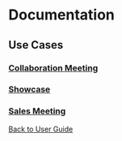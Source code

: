 # Documentation

## Use Cases

### [Collaboration Meeting](collaboration_meeting.md)

### [Showcase](showcase.md)

### [Sales Meeting](sales_meeting.md)

[Back to User Guide](../index.md)
